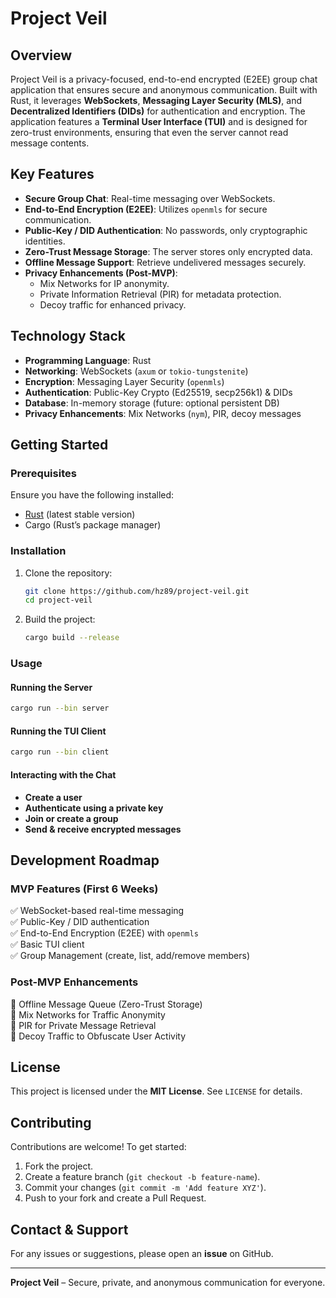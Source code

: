 # **Project Veil**

## **Overview**

Project Veil is a privacy-focused, end-to-end encrypted (E2EE) group chat application that ensures secure and anonymous
communication. Built with Rust, it leverages **WebSockets**, **Messaging Layer Security (MLS)**, and **Decentralized
Identifiers (DIDs)** for authentication and encryption. The application features a **Terminal User Interface (TUI)** and
is designed for zero-trust environments, ensuring that even the server cannot read message contents.

## **Key Features**

- **Secure Group Chat**: Real-time messaging over WebSockets.
- **End-to-End Encryption (E2EE)**: Utilizes `openmls` for secure communication.
- **Public-Key / DID Authentication**: No passwords, only cryptographic identities.
- **Zero-Trust Message Storage**: The server stores only encrypted data.
- **Offline Message Support**: Retrieve undelivered messages securely.
- **Privacy Enhancements (Post-MVP)**:
    - Mix Networks for IP anonymity.
    - Private Information Retrieval (PIR) for metadata protection.
    - Decoy traffic for enhanced privacy.

## **Technology Stack**

- **Programming Language**: Rust
- **Networking**: WebSockets (`axum` or `tokio-tungstenite`)
- **Encryption**: Messaging Layer Security (`openmls`)
- **Authentication**: Public-Key Crypto (Ed25519, secp256k1) & DIDs
- **Database**: In-memory storage (future: optional persistent DB)
- **Privacy Enhancements**: Mix Networks (`nym`), PIR, decoy messages

## **Getting Started**

### **Prerequisites**

Ensure you have the following installed:

- [Rust](https://www.rust-lang.org/) (latest stable version)
- Cargo (Rust’s package manager)

### **Installation**

1. Clone the repository:
   ```sh
   git clone https://github.com/hz89/project-veil.git
   cd project-veil
   ```
2. Build the project:
   ```sh
   cargo build --release
   ```

### **Usage**

#### **Running the Server**

```sh
cargo run --bin server
```

#### **Running the TUI Client**

```sh
cargo run --bin client
```

#### **Interacting with the Chat**

- **Create a user**
- **Authenticate using a private key**
- **Join or create a group**
- **Send & receive encrypted messages**

## **Development Roadmap**

### **MVP Features (First 6 Weeks)**

✅ WebSocket-based real-time messaging  
✅ Public-Key / DID authentication  
✅ End-to-End Encryption (E2EE) with `openmls`  
✅ Basic TUI client  
✅ Group Management (create, list, add/remove members)

### **Post-MVP Enhancements**

🔲 Offline Message Queue (Zero-Trust Storage)  
🔲 Mix Networks for Traffic Anonymity  
🔲 PIR for Private Message Retrieval  
🔲 Decoy Traffic to Obfuscate User Activity

## **License**

This project is licensed under the **MIT License**. See `LICENSE` for details.

## **Contributing**

Contributions are welcome! To get started:

1. Fork the project.
2. Create a feature branch (`git checkout -b feature-name`).
3. Commit your changes (`git commit -m 'Add feature XYZ'`).
4. Push to your fork and create a Pull Request.

## **Contact & Support**

For any issues or suggestions, please open an **issue** on GitHub.

---

**Project Veil** – Secure, private, and anonymous communication for everyone.

